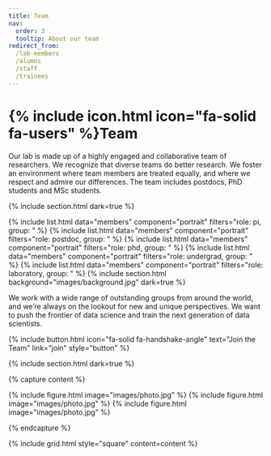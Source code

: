 ```yaml
---
title: Team
nav:
  order: 3
  tooltip: About our team
redirect_from:
  /lab-members
  /alumns
  /staff
  /trainees
---
```


# {% include icon.html icon="fa-solid fa-users" %}Team

Our lab is made up of a highly engaged and collaborative team of researchers. 
We recognize that diverse teams do better research. 
We foster an environment where team members are treated equally, and where we respect and admire our differences. 
The team includes postdocs, PhD students and MSc students.

{% include section.html dark=true %}

{% include list.html data="members" component="portrait" filters="role: pi, group: " %} 
{% include list.html data="members" component="portrait" filters="role: postdoc, group: " %} 
{% include list.html data="members" component="portrait" filters="role: phd, group: " %} 
{% include list.html data="members" component="portrait" filters="role: undergrad, group: " %} 
{% include list.html data="members" component="portrait" filters="role: laboratory, group: " %}
{% include section.html background="images/background.jpg" dark=true %}

We work with a wide range of outstanding groups from around the world, and we’re always on the lookout for new and unique perspectives. 
We want to push the frontier of data science and train the next generation of data scientists.

{% include button.html icon="fa-solid fa-handshake-angle" text="Join the Team" link="join" style="button" %}

{% include section.html dark=true %}

{% capture content %}

{% include figure.html image="images/photo.jpg" %}
{% include figure.html image="images/photo.jpg" %}
{% include figure.html image="images/photo.jpg" %}

{% endcapture %}

{% include grid.html style="square" content=content %}
